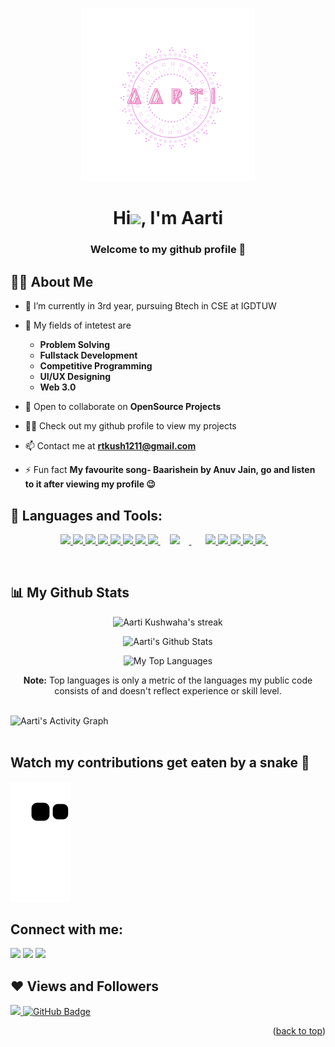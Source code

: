 <p align="center"><img width="55%" height="auto" src="happy 30th birthday(7).png"/></p>
<h1 align="center">Hi<img src="https://raw.githubusercontent.com/MartinHeinz/MartinHeinz/master/wave.gif" height="30px">, I'm Aarti</h1><h3 align="center">Welcome to my github profile 🤩</h3>


## 🙋‍♂️ About Me

- 🔭 I’m currently in 3rd year, pursuing Btech in CSE at IGDTUW

- 🌱 My fields of intetest are 
  - **Problem Solving**
  - **Fullstack Development**
  - **Competitive Programming**
  - **UI/UX Designing**
  - **Web 3.0**

- 👯 Open to collaborate on **OpenSource Projects**

- 👨‍💻 Check out my github profile to view my projects

- 📫 Contact me at **rtkush1211@gmail.com**

- ⚡ Fun fact **My favourite song- Baarishein by Anuv Jain, go and listen to it after viewing my profile 😉**

## 🚀 Languages and Tools:

<p align="center"> 
    <a href="https://isocpp.org/" target="_blank"> <img src="https://img.icons8.com/color/48/000000/c-plus-plus-logo.png"/> </a>
    <a href="https://isocpp.org/" target="_blank"> <img src="https://img.icons8.com/color/48/000000/c-programming.png"/> </a> 
    <a href="https://isocpp.org/" target="_blank"> <img src="https://img.icons8.com/color/48/000000/figma.png"/> </a> 
    <a href="https://www.w3.org/html/" target="_blank"> <img src="https://img.icons8.com/color/48/000000/html-5.png"/> </a> 
    <a href="https://isocpp.org/" target="_blank"> <img src="https://img.icons8.com/nolan/48/000000/express-js.png"/> </a> 
    <a href="https://isocpp.org/" target="_blank"> <img src="https://img.icons8.com/dusk/48/000000/php-logo.png"/> </a> 
    <a href="https://www.w3schools.com/css/" target="_blank"> <img src="https://img.icons8.com/color/48/000000/css3.png"/> </a> 
    <a href="https://developer.mozilla.org/en-US/docs/Web/JavaScript" target="_blank"> <img src="https://img.icons8.com/color/48/000000/javascript.png"/> </a> 
    <a style="padding-right: 15px; padding-left: 15px;" href="https://nodejs.org" target="_blank"> <img  style="padding-right: 15px; max-width:48px; height: 48px;" src="https://nodejs.org/static/images/logo.svg"/> </a> &nbsp;
    <a href="https://reactjs.org/" target="_blank"> <img src="https://img.icons8.com/color/48/000000/react-native.png"/> </a>
    <a href="https://getbootstrap.com" target="_blank"> <img src="https://img.icons8.com/color/48/000000/bootstrap.png"/> </a> 
    <a href="https://isocpp.org/" target="_blank"> <img src="https://img.icons8.com/color/48/000000/mongodb.png"/> </a>
    <a href="https://www.python.org" target="_blank"> <img src="https://img.icons8.com/color/48/000000/python.png"/> </a> 
    <a style="padding-right:8px;" href="https://www.mysql.com/" target="_blank"> <img src="https://img.icons8.com/fluent/50/000000/mysql-logo.png"/> </a> 
    &nbsp;
  
    
</p>

<!-- [![React Badge](https://img.shields.io/badge/-React-61DBFB?style=for-the-badge&labelColor=black&logo=react&logoColor=61DBFB)](#)  [![Javascript Badge](https://img.shields.io/badge/-Javascript-F0DB4F?style=for-the-badge&labelColor=black&logo=javascript&logoColor=F0DB4F)](#) [![Typescript Badge](https://img.shields.io/badge/-Typescript-007acc?style=for-the-badge&labelColor=black&logo=typescript&logoColor=007acc)](#) [![Nodejs Badge](https://img.shields.io/badge/-Nodejs-3C873A?style=for-the-badge&labelColor=black&logo=node.js&logoColor=3C873A)](#) [![GraphQL Badge](https://img.shields.io/badge/-GraphQl-e535ab?style=for-the-badge&labelColor=black&logo=node.js&logoColor=e535ab)](#) -->
<br/>


## 📊 My Github Stats
<p align="center"><img title="🔥 Get streak stats for your profile at git.io/streak-stats" alt="Aarti Kushwaha's streak" src="https://github-readme-streak-stats.herokuapp.com/?user=AartiKushwaha&theme=black-ice&hide_border=false&stroke=FFFFFF&background=0D1117"/></p><p align="center">
<img alt="Aarti's Github Stats" src="https://github-readme-stats.vercel.app/api?username=AartiKushwaha&show_icons=true&count_private=true&theme=react&hide_border=false&bg_color=0D1117" /> </p>
  <p align="center"><img alt="My Top Languages" src="https://github-readme-stats.vercel.app/api/top-langs/?username=AartiKushwaha&langs_count=8&count_private=true&layout=compact&theme=react&hide_border=false&bg_color=0D1117" />
  
 <p align="center"> <b>Note:</b> Top languages is only a metric of the languages my public code consists of and doesn't reflect experience or skill level.
           </P>


<br/>

<img alt="Aarti's Activity Graph" src="https://activity-graph.herokuapp.com/graph?username=AartiKushwaha&bg_color=0D1117&color=5BCDEC&line=5BCDEC&point=FFFFFF&hide_border=false" />

<br/>
<br/>

## Watch my contributions get eaten by a snake 🐍
<!-- ![snake gif](https://github.com/AartiKushwaha/AartiKushwaha/blob/output/github-contribution-grid-snake.gif)</div> -->
![snake gif](https://github.com/AartiKushwaha/AartiKushwaha/blob/output/github-contribution-grid-snake.svg)


## Connect with me:
<p align="left">

<a href = "https://www.linkedin.com/in/aarti-kushwaha-8bahttps://github.com/AartiKushwaha/AartiKushwaha/edit/main/README.md#hi-im-aartia97202/"><img src="https://img.icons8.com/fluent/48/000000/linkedin.png"/></a>
<a href = "https://twitter.com/__rt_kush____"><img src="https://img.icons8.com/fluent/48/000000/twitter.png"/></a>
<a href = "https://www.instagram.com/__rt_kush____/"><img src="https://img.icons8.com/fluent/48/000000/instagram-new.png"/></a>

</p>

## ❤ Views and Followers
<a href="https://github.com/AartiKushwaha/github-profile-views-counter">
    <img src="https://komarev.com/ghpvc/?username=AartiKushwaha">
</a>
<a href="https://github.com/AartiKushwaha?tab=followers"><img src="https://img.shields.io/github/followers/AartiKushwaha?label=Followers&style=social" alt="GitHub Badge"></a>
<p align="right">(<a href="https://github.com/AartiKushwaha#hi-im-aarti">back to top</a>)</p>
